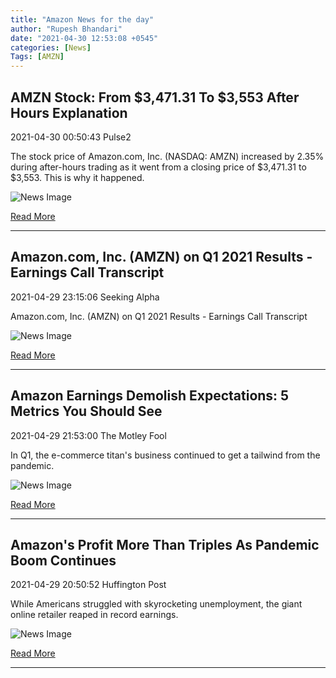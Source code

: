 ```yaml
---
title: "Amazon News for the day"
author: "Rupesh Bhandari"
date: "2021-04-30 12:53:08 +0545"
categories: [News]
Tags: [AMZN]
---
```


## AMZN Stock: From $3,471.31 To $3,553 After Hours Explanation

2021-04-30 00:50:43 Pulse2

The stock price of Amazon.com, Inc. (NASDAQ: AMZN) increased by 2.35% during after-hours trading as it went from a closing price of $3,471.31 to $3,553. This is why it happened.

![News Image](https://cdn.snapi.dev/images/v1/x/w/gettyimages-1136867708-795784.jpg)

[Read More](https://pulse2.com/amzn-stock-nasdaq-amazon-from-3471-31-to-3553-after-hours-explanation/)

---
        
## Amazon.com, Inc. (AMZN) on Q1 2021 Results - Earnings Call Transcript

2021-04-29 23:15:06 Seeking Alpha

Amazon.com, Inc. (AMZN) on Q1 2021 Results - Earnings Call Transcript

![News Image](https://cdn.snapi.dev/images/v1/5/j/transcript38-795740.jpg)

[Read More](https://seekingalpha.com/article/4422723-amazon-com-inc-amzn-on-q1-2021-results-earnings-call-transcript)

---
        
## Amazon Earnings Demolish Expectations: 5 Metrics You Should See

2021-04-29 21:53:00 The Motley Fool

In Q1, the e-commerce titan's business continued to get a tailwind from the pandemic.

![News Image](https://cdn.snapi.dev/images/v1/v/q/aman82-795663.jpg)

[Read More](https://www.fool.com/investing/2021/04/29/amazon-earnings-demolish-expectations-5-metrics-yo/)

---
        
## Amazon's Profit More Than Triples As Pandemic Boom Continues

2021-04-29 20:50:52 Huffington Post

While Americans struggled with skyrocketing unemployment, the giant online retailer reaped in record earnings.

![News Image](https://cdn.snapi.dev/images/v1/g/e/20161128-amazon-fulfillment-center-144-768x512-795641.jpg)

[Read More](https://www.huffpost.com/entry/amazon-profit-triples-pandemic_n_608b506ce4b05af50dc1748b)

---
        